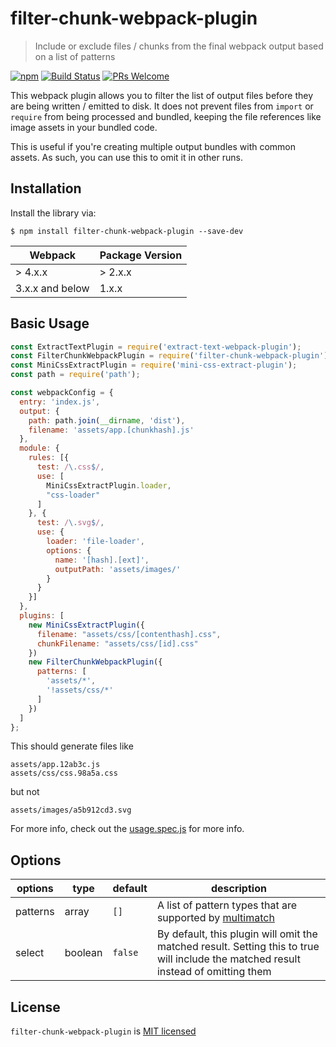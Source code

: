 # filter-chunk-webpack-plugin

> Include or exclude files / chunks from the final webpack output based on a list of patterns

[![npm][npm-badge]][npm-link]
[![Build Status][circle-badge]][circle-link]
[![PRs Welcome][pr-welcome-badge]][pr-welcome-link]

This webpack plugin allows you to filter the list of output files before
they are being written / emitted to disk. It does not prevent files
from `import` or `require` from being processed and bundled, keeping the
file references like image assets in your bundled code.

This is useful if you're creating multiple output bundles with common assets.
As such, you can use this to omit it in other runs.

## Installation

Install the library via:

```
$ npm install filter-chunk-webpack-plugin --save-dev
```

| Webpack         | Package Version |
| --------------- | --------------- |
| > 4.x.x         | > 2.x.x         |
| 3.x.x and below | 1.x.x           |

## Basic Usage

```js
const ExtractTextPlugin = require('extract-text-webpack-plugin');
const FilterChunkWebpackPlugin = require('filter-chunk-webpack-plugin');
const MiniCssExtractPlugin = require('mini-css-extract-plugin');
const path = require('path');

const webpackConfig = {
  entry: 'index.js',
  output: {
    path: path.join(__dirname, 'dist'),
    filename: 'assets/app.[chunkhash].js'
  },
  module: {
    rules: [{
      test: /\.css$/,
      use: [
        MiniCssExtractPlugin.loader,
        "css-loader"
      ]
    }, {
      test: /\.svg$/,
      use: {
        loader: 'file-loader',
        options: {
          name: '[hash].[ext]',
          outputPath: 'assets/images/'
        }
      }
    }]
  },
  plugins: [
    new MiniCssExtractPlugin({
      filename: "assets/css/[contenthash].css",
      chunkFilename: "assets/css/[id].css"
    })
    new FilterChunkWebpackPlugin({
      patterns: [
        'assets/*',
        '!assets/css/*'
      ]
    })
  ]
};
```

This should generate files like

```
assets/app.12ab3c.js
assets/css/css.98a5a.css
```

but not

```
assets/images/a5b912cd3.svg
```

For more info, check out the [usage.spec.js](./src/usage.spec.js) for more info.

## Options

| options  | type    | default | description                                                                                                                         |
| -------- | ------- | ------- | ----------------------------------------------------------------------------------------------------------------------------------- |
| patterns | array   | `[]`    | A list of pattern types that are supported by [multimatch][multimatch-package]                                                      |
| select   | boolean | `false` | By default, this plugin will omit the matched result. Setting this to true will include the matched result instead of omitting them |

## License

`filter-chunk-webpack-plugin` is [MIT licensed](./LICENSE)

[npm-badge]: https://img.shields.io/npm/v/filter-chunk-webpack-plugin.svg?style=flat-square
[npm-link]: https://www.npmjs.com/package/filter-chunk-webpack-plugin
[circle-badge]: https://img.shields.io/circleci/project/github/yeojz/filter-chunk-webpack-plugin/master.svg?style=flat-square
[circle-link]: https://circleci.com/gh/yeojz/filter-chunk-webpack-plugin
[multimatch-package]: https://github.com/sindresorhus/multimatch
[pr-welcome-badge]: https://img.shields.io/badge/PRs-welcome-brightgreen.svg?style=flat-square
[pr-welcome-link]: https://github.com/yeojz/filter-chunk-webpack-plugin/blob/master/CONTRIBUTING.md
